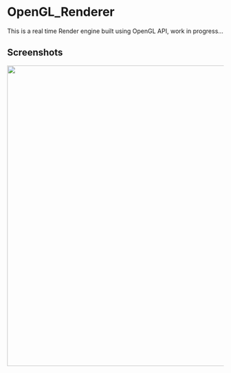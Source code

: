 # OpenGL_Renderer
This is a real time Render engine built using OpenGL API, work in progress...

## Screenshots
<image align="right" width="700" src="./Screenshot.png">

